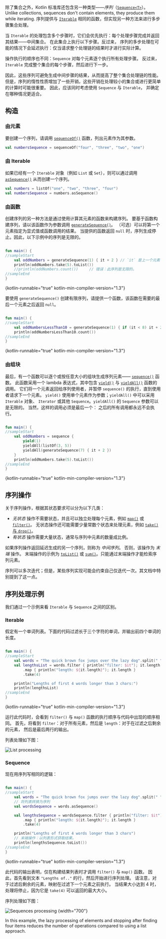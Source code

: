 [//]: # (title: 序列)

除了集合之外，Kotlin 标准库还包含另一种类型——_序列_（[`Sequence<T>`](https://kotlinlang.org/api/latest/jvm/stdlib/kotlin.sequences/-sequence/index.html)）。
Unlike collections, sequences don't contain elements, they produce them while iterating.
序列提供与 [`Iterable`](https://kotlinlang.org/api/latest/jvm/stdlib/kotlin.collections/-iterable/index.html)
相同的函数，但实现另一种方法来进行多步骤集合处理。

当 `Iterable` 的处理包含多个步骤时，它们会优先执行：每个处理步骤完成<!--
-->并返回其结果——中间集合。 在此集合上执行以下步骤。反过来，
序列的多步处理在可能的情况下会延迟执行：仅当请求整个<!--
-->处理链的结果时才进行实际计算。 

操作执行的顺序也不同：`Sequence` 对每个元素逐个执行所有处理步骤。
反过来，`Iterable` 完成整个集合的每个步骤，然后进行下一步。 

因此，这些序列可避免生成中间步骤的结果，从而提高了整个<!--
-->集合处理链的性能。 但是，序列的惰性性质增加了一些开销，这些开销在<!--
-->处理较小的集合或进行更简单的计算时可能很重要。 因此，应该同时考虑使用 `Sequence` 与 `Iterable`，
并确定在哪种情况更适合。

## 构造

### 由元素

要创建一个序列，请调用 [`sequenceOf()`](https://kotlinlang.org/api/latest/jvm/stdlib/kotlin.sequences/sequence-of.html)
函数，列出元素作为其参数。

```kotlin
val numbersSequence = sequenceOf("four", "three", "two", "one")
```

### 由 Iterable

如果已经有一个 `Iterable` 对象（例如 `List` 或 `Set`），则可以通过调用
[`asSequence()`](https://kotlinlang.org/api/latest/jvm/stdlib/kotlin.collections/as-sequence.html) 从而创建一个序列。

```kotlin
val numbers = listOf("one", "two", "three", "four")
val numbersSequence = numbers.asSequence()

```

### 由函数

创建序列的另一种方法是通过使用计算其元素的函数来构建序列。
要基于函数构建序列，请以该函数作为参数调用 [`generateSequence()`](https://kotlinlang.org/api/latest/jvm/stdlib/kotlin.sequences/generate-sequence.html)。
（可选）可以将第一个元素指定为显式值或函数调用的结果。
当提供的函数返回 `null` 时，序列生成停止。因此，以下示例中的序列是无限的。

```kotlin

fun main() {
//sampleStart
    val oddNumbers = generateSequence(1) { it + 2 } // `it` 是上一个元素
    println(oddNumbers.take(5).toList())
    //println(oddNumbers.count())     // 错误：此序列是无限的。
//sampleEnd
}
```
{kotlin-runnable="true" kotlin-min-compiler-version="1.3"}

要使用 `generateSequence()` 创建有限序列，请提供一个函数，该函数在需要的最后一个元素之后返回 `null`。

```kotlin

fun main() {
//sampleStart
    val oddNumbersLessThan10 = generateSequence(1) { if (it < 8) it + 2 else null }
    println(oddNumbersLessThan10.count())
//sampleEnd
}
```
{kotlin-runnable="true" kotlin-min-compiler-version="1.3"}

### 由组块

最后，有一个函数可以逐个或按任意大小的组块生成序列元素——
[`sequence()`](https://kotlinlang.org/api/latest/jvm/stdlib/kotlin.sequences/sequence.html) 函数。
此函数采用一个 lambda 表达式，其中包含 [`yield()`](https://kotlinlang.org/api/latest/jvm/stdlib/kotlin.sequences/-sequence-scope/yield.html)
与 [`yieldAll()`](https://kotlinlang.org/api/latest/jvm/stdlib/kotlin.sequences/-sequence-scope/yield-all.html) 函数的调用。
它们将一个元素返回给序列使用者，并暂停 `sequence()` 的执行，直到<!--
-->使用者请求下一个元素。 `yield()` 使用单个元素作为参数；`yieldAll()` 中可以采用 `Iterable` 对象、
`Iterator` 或其他 `Sequence`。`yieldAll()` 的 `Sequence` 参数可以是无限的。 当然，这样的调用必须是<!--
-->最后一个： 之后的所有调用都永远不会执行。

```kotlin

fun main() {
//sampleStart
    val oddNumbers = sequence {
        yield(1)
        yieldAll(listOf(3, 5))
        yieldAll(generateSequence(7) { it + 2 })
    }
    println(oddNumbers.take(5).toList())
//sampleEnd
}
```
{kotlin-runnable="true" kotlin-min-compiler-version="1.3"}

## 序列操作

关于序列操作，根据其状态要求可以分为以下几类：

* _无状态_ 操作不需要状态，并且可以独立处理每个元素，例如 [`map()`](collection-transformations.md#映射) 或 [`filter()`](collection-filtering.md)。
  无状态操作还可能需要少量常数个状态来处理元素，例如 [`take()` 与 `drop()`](collection-parts.md)。
* _有状态_ 操作需要大量状态，通常与序列中元素的数量成比例。

如果序列操作返回延迟生成的另一个序列，则称为 _中间序列_。
否则，该操作为 _末端_ 操作。 末端操作的示例为 [`toList()`](constructing-collections.md#复制)
或 [`sum()`](collection-aggregate.md)。只能通过末端操作才能检索序列元素。

序列可以多次迭代；但是，某些序列实现可能会约束自己<!--
-->仅迭代一次。其文档中特别提到了这一点。

## 序列处理示例

我们通过一个示例来看 `Iterable` 与 `Sequence` 之间的区别。

### Iterable

假定有一个单词列表。下面的代码过滤长于三个字符的单词，并输出<!--
-->前四个单词的长度。

```kotlin

fun main() {    
//sampleStart
    val words = "The quick brown fox jumps over the lazy dog".split(" ")
    val lengthsList = words.filter { println("filter: $it"); it.length > 3 }
        .map { println("length: ${it.length}"); it.length }
        .take(4)

    println("Lengths of first 4 words longer than 3 chars:")
    println(lengthsList)
//sampleEnd
}
```
{kotlin-runnable="true" kotlin-min-compiler-version="1.3"}

运行此代码时，会看到 `filter()` 与 `map()` 函数的执行顺序与代码中出现的顺序相同。
首先，将看到 `filter`：对于所有元素，然后是 `length`：对于在过滤之后剩余的元素，
然后是最后两行的输出。

列表处理如下图：

![List processing](list-processing.svg)

### Sequence

现在用序列写相同的逻辑：

```kotlin

fun main() {
//sampleStart
    val words = "The quick brown fox jumps over the lazy dog".split(" ")
    // 将列表转换为序列
    val wordsSequence = words.asSequence()

    val lengthsSequence = wordsSequence.filter { println("filter: $it"); it.length > 3 }
        .map { println("length: ${it.length}"); it.length }
        .take(4)

    println("Lengths of first 4 words longer than 3 chars")
    // 末端操作：以列表形式获取结果。
    println(lengthsSequence.toList())
//sampleEnd
}
```
{kotlin-runnable="true" kotlin-min-compiler-version="1.3"}

此代码的输出表明，仅在构建结果列表时才调用 `filter()` 与 `map()` 函数。
因此，首先看到文本 `"Lengths of.."` 的行，然后开始进行序列处理。
请注意，对于过滤后剩余的元素，映射在过滤下一个元素之前执行。
当结果大小达到 4 时，处理将停止，因为它是 `take(4)` 可以返回的最大大小。

序列处理如下图：

![Sequences processing](sequence-processing.svg) {width="700"}

In this example, the lazy processing of elements and stopping after finding four items reduces the number of operations
compared to using a list approach.
